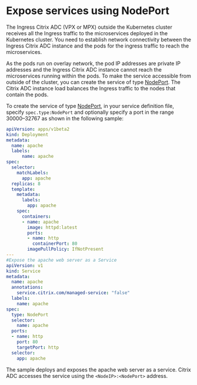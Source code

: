 # Expose services using NodePort

The Ingress Citrix ADC (VPX or MPX) outside the Kubernetes cluster receives all the Ingress traffic to the microservices deployed in the Kubernetes cluster. You need to establish network connectivity between the Ingress Citrix ADC instance and the pods for the ingress traffic to reach the microservices.

As the pods run on overlay network, the pod IP addresses are private IP addresses and the Ingress Citrix ADC instance cannot reach the microservices running within the pods. To make the service accessible from outside of the cluster, you can create the service of type [NodePort](https://kubernetes.io/docs/concepts/services-networking/service/#nodeport). The Citrix ADC instance load balances the Ingress traffic to the nodes that contain the pods.

To create the service of type [NodePort](https://kubernetes.io/docs/concepts/services-networking/service/#nodeport), in your service definition file, specify `spec.type:NodePort` and optionally specify a port in the range 30000–32767 as shown in the following sample:

```yaml
apiVersion: apps/v1beta2
kind: Deployment
metadata:
  name: apache
  labels:
      name: apache
spec:
  selector:
    matchLabels:
      app: apache
  replicas: 8
  template:
    metadata:
      labels:
        app: apache
    spec:
      containers:
      - name: apache
        image: httpd:latest
        ports:
        - name: http
          containerPort: 80
        imagePullPolicy: IfNotPresent
---
#Expose the apache web server as a Service
apiVersion: v1
kind: Service
metadata:
  name: apache
  annotations:  
    service.citrix.com/managed-service: "false"
  labels:
    name: apache
spec:
  type: NodePort
  selector:
    name: apache
  ports:
  - name: http
    port: 80
    targetPort: http
  selector:
    app: apache
```

The sample deploys and exposes the apache web server as a service. Citrix ADC accesses the service using the `<NodeIP>:<NodePort>` address.